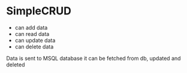 # SimpleCRUD

-   can add data
-   can read data
-   can update data
-   can delete data

Data is sent to MSQL database
it can be fetched from db, updated and deleted